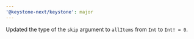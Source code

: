```yaml
---
'@keystone-next/keystone': major
---
```


Updated the type of the `skip` argument to `allItems` from `Int` to `Int! = 0`.
